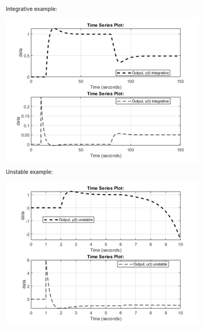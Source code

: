 Integrative example:

![Simulation](IntegrativeSimulation.jpg)

Unstable example:

![Simulation](unstableSimulation.jpg)
